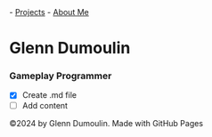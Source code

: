 <link href="./style.css" rel="stylesheet"/>
<script type="module" src="https://md-block.verou.me/md-block.js"></script>

<div class="nav-bar">
  <md-block>
    - <a href="#" class="active">Projects</a>
    - <a href="./about-me.html">About Me</a>
  </md-block>
</div>

<div class="title">
  <md-block>
  
  # Glenn Dumoulin
  
  <h3>Gameplay Programmer</h3>
  
  </md-block>
</div>

- [x] Create .md file
- [ ] Add content

<footer>
  <md-block>
    ©2024 by Glenn Dumoulin. Made with GitHub Pages
  </md-block>
</footer>
